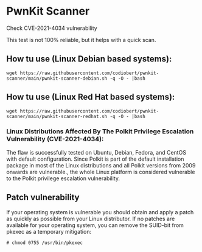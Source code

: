 # PwnKit Scanner

Check CVE-2021-4034 vulnerability

This test is not 100% reliable, but it helps with a quick scan.

## How tu use (Linux Debian based systems):

	wget https://raw.githubusercontent.com/codiobert/pwnkit-scanner/main/pwnkit-scanner-debian.sh -q -O - |bash

## How tu use (Linux Red Hat based systems):

	wget https://raw.githubusercontent.com/codiobert/pwnkit-scanner/main/pwnkit-scanner-redhat.sh -q -O - |bash


### Linux Distributions Affected By The Polkit Privilege Escalation Vulnerability (CVE-2021-4034):
The flaw is successfully tested on Ubuntu, Debian, Fedora, and CentOS with default configuration. Since Polkit is part of the default installation package in most of the Linux distributions and all Polkit versions from 2009 onwards are vulnerable., the whole Linux platform is considered vulnerable to the Polkit privilege escalation vulnerability.

## Patch vulnerability
If your operating system is vulnerable you should obtain and apply a patch as quickly as possible from your Linux distributor.
If no patches are available for your operating system, you can remove the SUID-bit from pkexec as a temporary mitigation:

	# chmod 0755 /usr/bin/pkexec
